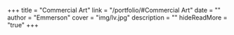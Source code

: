 +++
title = "Commercial Art"
link = "/portfolio/#Commercial Art"
date = ""
author = "Emmerson"
cover = "img/lv.jpg"
description = ""
hideReadMore = "true"
+++





